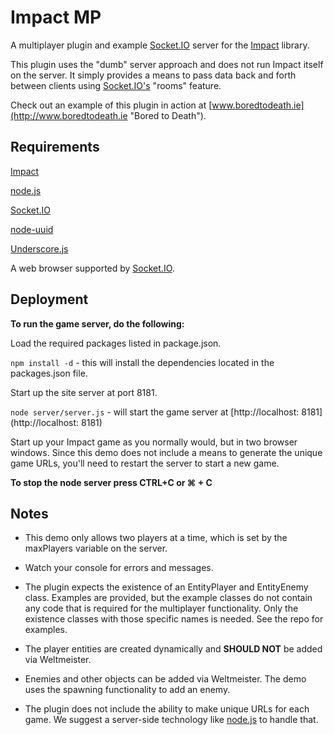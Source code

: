 Impact MP
===

A multiplayer plugin and example [Socket.IO](http://socket.io/ "Socket.IO: the cross-browser WebSocket for realtime apps.") server for the [Impact](http://impactjs.com/ "Impact - HTML5 Canvas &amp; JavaScript Game Engine") library.

This plugin uses the "dumb" server approach and does not run Impact itself on the server. It simply provides a means to pass data back and forth between clients using [Socket.IO's](http://socket.io/ "Socket.IO: the cross-browser WebSocket for realtime apps.") "rooms" feature.

Check out an example of this plugin in action at [www.boredtodeath.ie](http://www.boredtodeath.ie "Bored to Death").

Requirements
---

[Impact](http://impactjs.com/ "Impact - HTML5 Canvas &amp; JavaScript Game Engine")

[node.js](http://nodejs.org/ "node.js")

[Socket.IO](http://socket.io/ "Socket.IO: the cross-browser WebSocket for realtime apps.")

[node-uuid](https://github.com/broofa/node-uuid "Simple, fast generation of RFC4122 UUIDS.")

[Underscore.js](http://underscorejs.org/ "Underscore.js")

A web browser supported by [Socket.IO](http://socket.io/ "Socket.IO: the cross-browser WebSocket for realtime apps.").

Deployment
---

**To run the game server, do the following:**

Load the required packages listed in package.json.

`npm install -d` - this will install the dependencies located in the packages.json file.

Start up the site server at port 8181.

`node server/server.js` - will start the game server at [http://localhost: 8181](http://localhost: 8181)

Start up your Impact game as you normally would, but in two browser windows. Since this demo does not include a means to generate the unique game URLs, you'll need to restart the server to start a new game.

**To stop the node server press CTRL+C or ⌘ + C**

Notes
---
- This demo only allows two players at a time, which is set by the maxPlayers variable on the server.

- Watch your console for errors and messages.

- The plugin expects the existence of an EntityPlayer and EntityEnemy class. Examples are provided, but the example classes do not contain any code that is required for the multiplayer functionality. Only the existence classes with those specific names is needed. See the repo for examples.

- The player entities are created dynamically and **SHOULD NOT** be added via Weltmeister.

- Enemies and other objects can be added via Weltmeister. The demo uses the spawning functionality to add an enemy.

- The plugin does not include the ability to make unique URLs for each game. We suggest a server-side technology like [node.js](http://nodejs.org/ "node.js") to handle that.



